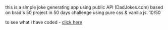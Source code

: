 this is a simple joke generating app using public API (DadJokes.com) based on brad's 50 project in 50 days challenge using pure css & vanilla js. 10/50

to see what i have coded - [click here](https://chelz2.github.io/DADJOKEAPI/)
